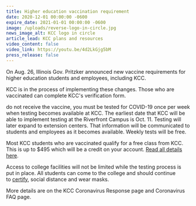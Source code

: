 ```yaml
---
title: Higher education vaccination requirement
date: 2020-12-01 00:00:00 -0600
expire_date: 2021-01-01 00:00:00 -0600
image: /uploads/reverse-logo-in-circle.jpg
news_image_alt: KCC logo in circle
article_lead: KCC plans and resources
video_content: false
video_link: https://youtu.be/4d2LkGjg5bM
press_release: false
---
```

On Aug. 26, Illinois Gov. Pritzker announced new vaccine requirements for higher education students and employees, including KCC.

KCC is in the process of implementing these changes. Those who are vaccinated can complete KCC's verification form.

do not receive the vaccine, you must be tested for COVID-19 once per week when testing becomes available at KCC. The earliest date that KCC will be able to implement testing at the Riverfront Campus is Oct. 11. Testing will later expand to extension centers. That information will be communicated to students and employees as it becomes available. Weekly tests will be free.

Most KCC students who are vaccinated qualify for a free class from KCC. This is up to $495 which will be a credit on your account.&nbsp;[Read all details here](https://news.kcc.edu/2021/08/02/vaccinated-claim-a-free-class.html).

Access to college facilities will not be limited while the testing process is put in place. All students can come to the college and should continue to&nbsp;[certify](https://certify.kcc.edu/), social distance and wear masks.

More details are on the KCC Coronavirus Response page and Coronavirus FAQ page.

&nbsp;
